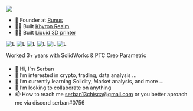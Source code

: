 ![](https://komarev.com/ghpvc/?username=sergane13)

- 👨‍ Founder at [Runus](https://runus.tech)
- 👨‍💻 Built [Khyron Realm](https://khyron-realm.com/)
- 👨‍💻 Built [Liquid 3D printer](https://liquid-printer.github.io/liquid-website/)

![L](https://img.shields.io/badge/Language-C-brightgreen)
![L](https://img.shields.io/badge/Language-C%2B%2B-orange)
![L](https://img.shields.io/badge/Language-C%23-brightgreen)
![L](https://img.shields.io/badge/Language-Python-blue)
![L](https://img.shields.io/badge/Language-Html/Css/Javascript/Typescript-yellow)
![L](https://img.shields.io/badge/Language-Solidity-red)

<p> 
  Worked 3+ years with SolidWorks & PTC Creo Parametric
</p>


#### 
- 👋 Hi, I’m Serban
- 👀 I’m interested in crypto, trading, data analysis ...
- 🌱 I’m currently learning Solidity, Market analysis, and more ...
- 💞️ I’m looking to collaborate on anything
- 📫 How to reach me serban13chisca@gmail.com or you better aproach me via discord serban#0756

<!---
sergane13/sergane13 is a ✨ special ✨ repository because its `README.md` (this file) appears on your GitHub profile.
You can click the Preview link to take a look at your changes.
--->
